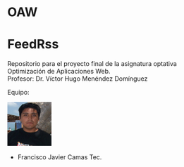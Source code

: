 # OAW
# FeedRss

Repositorio para el proyecto final de la asignatura optativa </br>
Optimización de Aplicaciones Web. </br>
Profesor: Dr. Víctor Hugo Menéndez Domínguez</br>

 Equipo:
  
  <img src="Img/Perfil.jpg" width="100" height="100"   height="50 %" title="Francisco Javier Camas Tec">
  
* Francisco Javier Camas Tec.
